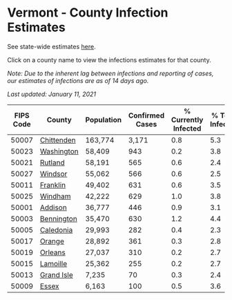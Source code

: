 # Vermont - County Infection Estimates

See state-wide estimates [here](/infections/us-vt).

Click on a county name to view the infections estimates for that county.

*Note: Due to the inherent lag between infections and reporting of cases, our estimates of infections are as of 14 days ago.*

*Last updated: January 11, 2021*

|   FIPS Code |                   County |   Population |   Confirmed Cases |   % Currently Infected |   % Total Infected |
|-------------|--------------------------|--------------|-------------------|------------------------|--------------------|
|       50007 | [Chittenden](chittenden) |      163,774 |             3,171 |                    0.8 |                5.3 |
|       50023 | [Washington](washington) |       58,409 |               943 |                    0.2 |                3.8 |
|       50021 |       [Rutland](rutland) |       58,191 |               565 |                    0.6 |                2.4 |
|       50027 |       [Windsor](windsor) |       55,062 |               566 |                    0.6 |                2.5 |
|       50011 |     [Franklin](franklin) |       49,402 |               631 |                    0.6 |                3.5 |
|       50025 |       [Windham](windham) |       42,222 |               629 |                    1.0 |                3.8 |
|       50001 |       [Addison](addison) |       36,777 |               446 |                    0.9 |                3.1 |
|       50003 | [Bennington](bennington) |       35,470 |               630 |                    1.2 |                4.4 |
|       50005 |   [Caledonia](caledonia) |       29,993 |               282 |                    0.4 |                2.3 |
|       50017 |         [Orange](orange) |       28,892 |               361 |                    0.3 |                2.8 |
|       50019 |       [Orleans](orleans) |       27,037 |               310 |                    0.2 |                2.7 |
|       50015 |     [Lamoille](lamoille) |       25,362 |               255 |                    0.2 |                2.7 |
|       50013 | [Grand Isle](grand-isle) |        7,235 |                70 |                    0.3 |                2.4 |
|       50009 |           [Essex](essex) |        6,163 |               100 |                    0.5 |                3.6 |